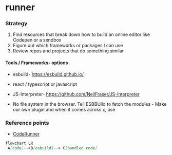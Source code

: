 # runner

### Strategy
1. Find resources that break down how to build an online editor like Codepen or a sendbox
2. Figure out which frameworks or packages I can use
3. Review repos and projects that do something similar

#### Tools / Frameworks- options
- esbuild- https://esbuild.github.io/
- react / typescript or javascript
- JS-Interpreter- https://github.com/NeilFraser/JS-Interpreter

- No file system in the browser. Tell ESBBUild to fetch the modules
		- Make our own plugin and when it comes across x, use 

### Reference points
- [CodeRunner](https://github.com/olga-f/javascript-code-runner)

```mmd
flowchart LR
 A[code]-->B[esbuild]--> C[bundled code]
 ```